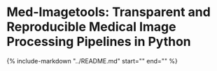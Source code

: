 # Med-Imagetools: Transparent and Reproducible Medical Image Processing Pipelines in Python

{% include-markdown "../README.md" start="<!--intro-start-->" end="<!--intro-end-->" %}
